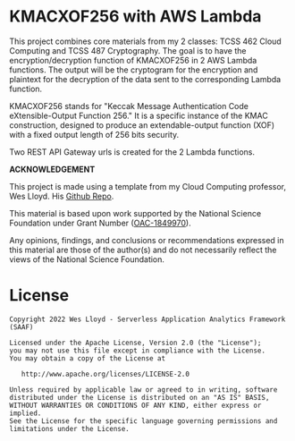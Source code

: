 # KMACXOF256 with AWS Lambda

This project combines core materials from my 2 classes: TCSS 462 Cloud Computing and TCSS 487 Cryptography. The goal is to have the encryption/decryption function of KMACXOF256 in 2 AWS Lambda functions. The output will be the cryptogram for the encryption and plaintext for the decryption of the data sent to the corresponding Lambda function.

KMACXOF256 stands for "Keccak Message Authentication Code eXtensible-Output Function 256." It is a specific instance of the KMAC construction, designed to produce an extendable-output function (XOF) with a fixed output length of 256 bits security.

Two REST API Gateway urls is created for the 2 Lambda functions.

**ACKNOWLEDGEMENT**

This project is made using a template from my Cloud Computing professor, Wes Lloyd. His [Github Repo](https://github.com/wlloyduw/SAAF). 

This material is based upon work supported by the National Science Foundation under Grant Number ([OAC-1849970](https://www.nsf.gov/awardsearch/showAward?AWD_ID=1849970&HistoricalAwards=false)).

Any opinions, findings, and conclusions or recommendations expressed in this material are those of the author(s) and do not necessarily reflect the views of the National Science Foundation.

License
=======
    Copyright 2022 Wes Lloyd - Serverless Application Analytics Framework (SAAF)

    Licensed under the Apache License, Version 2.0 (the "License");
    you may not use this file except in compliance with the License.
    You may obtain a copy of the License at

       http://www.apache.org/licenses/LICENSE-2.0

    Unless required by applicable law or agreed to in writing, software
    distributed under the License is distributed on an "AS IS" BASIS,
    WITHOUT WARRANTIES OR CONDITIONS OF ANY KIND, either express or implied.
    See the License for the specific language governing permissions and
    limitations under the License.
